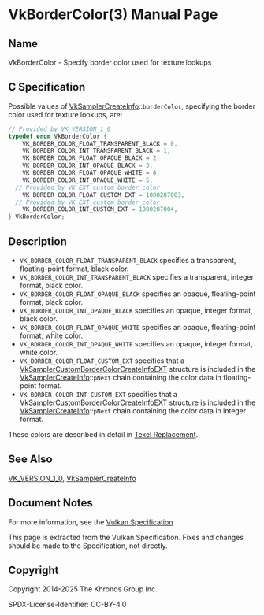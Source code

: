 # VkBorderColor(3) Manual Page

## Name

VkBorderColor - Specify border color used for texture lookups



## [](#_c_specification)C Specification

Possible values of [VkSamplerCreateInfo](https://registry.khronos.org/vulkan/specs/latest/man/html/VkSamplerCreateInfo.html)::`borderColor`, specifying the border color used for texture lookups, are:

```c++
// Provided by VK_VERSION_1_0
typedef enum VkBorderColor {
    VK_BORDER_COLOR_FLOAT_TRANSPARENT_BLACK = 0,
    VK_BORDER_COLOR_INT_TRANSPARENT_BLACK = 1,
    VK_BORDER_COLOR_FLOAT_OPAQUE_BLACK = 2,
    VK_BORDER_COLOR_INT_OPAQUE_BLACK = 3,
    VK_BORDER_COLOR_FLOAT_OPAQUE_WHITE = 4,
    VK_BORDER_COLOR_INT_OPAQUE_WHITE = 5,
  // Provided by VK_EXT_custom_border_color
    VK_BORDER_COLOR_FLOAT_CUSTOM_EXT = 1000287003,
  // Provided by VK_EXT_custom_border_color
    VK_BORDER_COLOR_INT_CUSTOM_EXT = 1000287004,
} VkBorderColor;
```

## [](#_description)Description

- `VK_BORDER_COLOR_FLOAT_TRANSPARENT_BLACK` specifies a transparent, floating-point format, black color.
- `VK_BORDER_COLOR_INT_TRANSPARENT_BLACK` specifies a transparent, integer format, black color.
- `VK_BORDER_COLOR_FLOAT_OPAQUE_BLACK` specifies an opaque, floating-point format, black color.
- `VK_BORDER_COLOR_INT_OPAQUE_BLACK` specifies an opaque, integer format, black color.
- `VK_BORDER_COLOR_FLOAT_OPAQUE_WHITE` specifies an opaque, floating-point format, white color.
- `VK_BORDER_COLOR_INT_OPAQUE_WHITE` specifies an opaque, integer format, white color.
- `VK_BORDER_COLOR_FLOAT_CUSTOM_EXT` specifies that a [VkSamplerCustomBorderColorCreateInfoEXT](https://registry.khronos.org/vulkan/specs/latest/man/html/VkSamplerCustomBorderColorCreateInfoEXT.html) structure is included in the [VkSamplerCreateInfo](https://registry.khronos.org/vulkan/specs/latest/man/html/VkSamplerCreateInfo.html)::`pNext` chain containing the color data in floating-point format.
- `VK_BORDER_COLOR_INT_CUSTOM_EXT` specifies that a [VkSamplerCustomBorderColorCreateInfoEXT](https://registry.khronos.org/vulkan/specs/latest/man/html/VkSamplerCustomBorderColorCreateInfoEXT.html) structure is included in the [VkSamplerCreateInfo](https://registry.khronos.org/vulkan/specs/latest/man/html/VkSamplerCreateInfo.html)::`pNext` chain containing the color data in integer format.

These colors are described in detail in [Texel Replacement](https://registry.khronos.org/vulkan/specs/latest/html/vkspec.html#textures-texel-replacement).

## [](#_see_also)See Also

[VK\_VERSION\_1\_0](https://registry.khronos.org/vulkan/specs/latest/man/html/VK_VERSION_1_0.html), [VkSamplerCreateInfo](https://registry.khronos.org/vulkan/specs/latest/man/html/VkSamplerCreateInfo.html)

## [](#_document_notes)Document Notes

For more information, see the [Vulkan Specification](https://registry.khronos.org/vulkan/specs/latest/html/vkspec.html#VkBorderColor)

This page is extracted from the Vulkan Specification. Fixes and changes should be made to the Specification, not directly.

## [](#_copyright)Copyright

Copyright 2014-2025 The Khronos Group Inc.

SPDX-License-Identifier: CC-BY-4.0